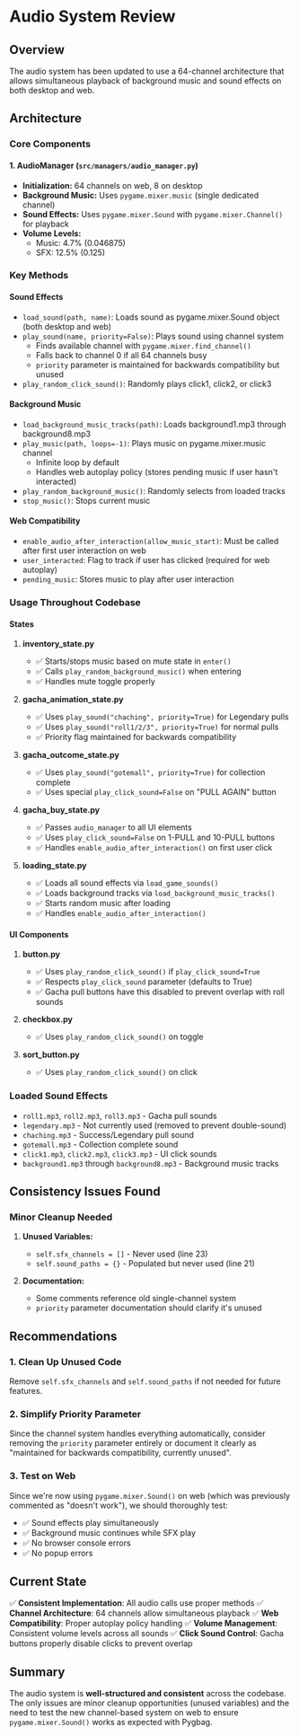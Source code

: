 # Audio System Review

## Overview
The audio system has been updated to use a 64-channel architecture that allows simultaneous playback of background music and sound effects on both desktop and web.

## Architecture

### Core Components

#### 1. AudioManager (`src/managers/audio_manager.py`)
- **Initialization:** 64 channels on web, 8 on desktop
- **Background Music:** Uses `pygame.mixer.music` (single dedicated channel)
- **Sound Effects:** Uses `pygame.mixer.Sound` with `pygame.mixer.Channel()` for playback
- **Volume Levels:**
  - Music: 4.7% (0.046875)
  - SFX: 12.5% (0.125)

### Key Methods

#### Sound Effects
- `load_sound(path, name)`: Loads sound as pygame.mixer.Sound object (both desktop and web)
- `play_sound(name, priority=False)`: Plays sound using channel system
  - Finds available channel with `pygame.mixer.find_channel()`
  - Falls back to channel 0 if all 64 channels busy
  - `priority` parameter is maintained for backwards compatibility but unused
- `play_random_click_sound()`: Randomly plays click1, click2, or click3

#### Background Music
- `load_background_music_tracks(path)`: Loads background1.mp3 through background8.mp3
- `play_music(path, loops=-1)`: Plays music on pygame.mixer.music channel
  - Infinite loop by default
  - Handles web autoplay policy (stores pending music if user hasn't interacted)
- `play_random_background_music()`: Randomly selects from loaded tracks
- `stop_music()`: Stops current music

#### Web Compatibility
- `enable_audio_after_interaction(allow_music_start)`: Must be called after first user interaction on web
- `user_interacted`: Flag to track if user has clicked (required for web autoplay)
- `pending_music`: Stores music to play after user interaction

### Usage Throughout Codebase

#### States
1. **inventory_state.py**
   - ✅ Starts/stops music based on mute state in `enter()`
   - ✅ Calls `play_random_background_music()` when entering
   - ✅ Handles mute toggle properly

2. **gacha_animation_state.py**
   - ✅ Uses `play_sound("chaching", priority=True)` for Legendary pulls
   - ✅ Uses `play_sound("roll1/2/3", priority=True)` for normal pulls
   - ✅ Priority flag maintained for backwards compatibility

3. **gacha_outcome_state.py**
   - ✅ Uses `play_sound("gotemall", priority=True)` for collection complete
   - ✅ Uses special `play_click_sound=False` on "PULL AGAIN" button

4. **gacha_buy_state.py**
   - ✅ Passes `audio_manager` to all UI elements
   - ✅ Uses `play_click_sound=False` on 1-PULL and 10-PULL buttons
   - ✅ Handles `enable_audio_after_interaction()` on first user click

5. **loading_state.py**
   - ✅ Loads all sound effects via `load_game_sounds()`
   - ✅ Loads background tracks via `load_background_music_tracks()`
   - ✅ Starts random music after loading
   - ✅ Handles `enable_audio_after_interaction()`

#### UI Components
1. **button.py**
   - ✅ Uses `play_random_click_sound()` if `play_click_sound=True`
   - ✅ Respects `play_click_sound` parameter (defaults to True)
   - ✅ Gacha pull buttons have this disabled to prevent overlap with roll sounds

2. **checkbox.py**
   - ✅ Uses `play_random_click_sound()` on toggle

3. **sort_button.py**
   - ✅ Uses `play_random_click_sound()` on click

### Loaded Sound Effects
- `roll1.mp3`, `roll2.mp3`, `roll3.mp3` - Gacha pull sounds
- `legendary.mp3` - Not currently used (removed to prevent double-sound)
- `chaching.mp3` - Success/Legendary pull sound
- `gotemall.mp3` - Collection complete sound
- `click1.mp3`, `click2.mp3`, `click3.mp3` - UI click sounds
- `background1.mp3` through `background8.mp3` - Background music tracks

## Consistency Issues Found

### Minor Cleanup Needed
1. **Unused Variables:**
   - `self.sfx_channels = []` - Never used (line 23)
   - `self.sound_paths = {}` - Populated but never used (line 21)
   
2. **Documentation:**
   - Some comments reference old single-channel system
   - `priority` parameter documentation should clarify it's unused

## Recommendations

### 1. Clean Up Unused Code
Remove `self.sfx_channels` and `self.sound_paths` if not needed for future features.

### 2. Simplify Priority Parameter
Since the channel system handles everything automatically, consider removing the `priority` parameter entirely or document it clearly as "maintained for backwards compatibility, currently unused".

### 3. Test on Web
Since we're now using `pygame.mixer.Sound()` on web (which was previously commented as "doesn't work"), we should thoroughly test:
- ✅ Sound effects play simultaneously
- ✅ Background music continues while SFX play
- ✅ No browser console errors
- ✅ No popup errors

## Current State
✅ **Consistent Implementation**: All audio calls use proper methods
✅ **Channel Architecture**: 64 channels allow simultaneous playback
✅ **Web Compatibility**: Proper autoplay policy handling
✅ **Volume Management**: Consistent volume levels across all sounds
✅ **Click Sound Control**: Gacha buttons properly disable clicks to prevent overlap

## Summary
The audio system is **well-structured and consistent** across the codebase. The only issues are minor cleanup opportunities (unused variables) and the need to test the new channel-based system on web to ensure `pygame.mixer.Sound()` works as expected with Pygbag.

